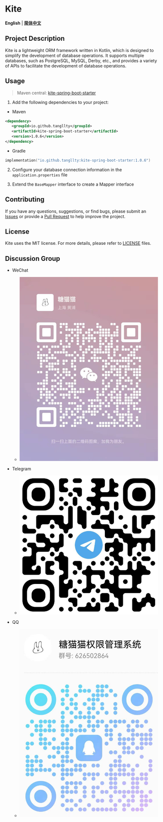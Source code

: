 # Kite

**English** | [**简体中文**](./README.zh.md)

## Project Description

Kite is a lightweight ORM framework written in Kotlin, which is designed to simplify the development of database operations. It supports multiple databases, such as PostgreSQL, MySQL, Derby, etc., and provides a variety of APIs to facilitate the development of database operations.

## Usage

 > Maven central: [kite-spring-boot-starter](https://central.sonatype.com/artifact/io.github.tangllty/kite-spring-boot-starter)

 1. Add the following dependencies to your project:

 * Maven

```xml
<dependency>
   <groupId>io.github.tangllty</groupId>
   <artifactId>kite-spring-boot-starter</artifactId>
   <version>1.0.6</version>
</dependency>
```

 * Gradle

```kts
implementation("io.github.tangllty:kite-spring-boot-starter:1.0.6")
```

 2. Configure your database connection information in the `application.properties` file

 3. Extend the `BaseMapper` interface to create a Mapper interface

## Contributing

If you have any questions, suggestions, or find bugs, please submit an [Issues](https://github.com/tangllty/kite/issues/new) or provide a [Pull Request](https://github.com/tangllty/kite/pull/new) to help improve the project.

## License

Kite uses the MIT license. For more details, please refer to [LICENSE](https://github.com/tangllty/kite/blob/master/LICENSE) files.

## Discussion Group

- WeChat

    - ![WeChat](https://github.com/tangllty/tang-docs/raw/master/docs/public/wechat.png)
- Telegram

    - ![Telegram](https://github.com/tangllty/tang-docs/raw/master/docs/public/telegram.png)
- QQ

    - ![QQ](https://github.com/tangllty/tang-docs/raw/master/docs/public/qq.png)
